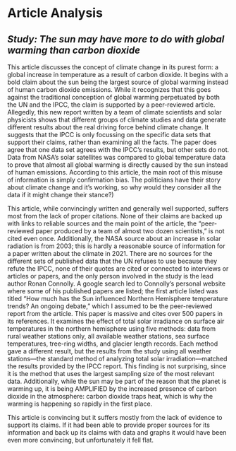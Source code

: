 # Article Analysis
## *Study: The sun may have more to do with global warming than carbon dioxide*

  This article discusses the concept of climate change in its purest form: a global increase in temperature as a result of carbon dioxide. It begins with a bold claim about the sun being the largest source of global warming instead of human carbon dioxide emissions. While it recognizes that this goes against the traditional conception of global warming perpetuated by both the UN and the IPCC, the claim is supported by a peer-reviewed article. Allegedly, this new report written by a team of climate scientists and solar physicists shows that different groups of climate studies and data generate different results about the real driving force behind climate change. It suggests that the IPCC is only focussing on the specific data sets that support their claims, rather than examining all the facts. The paper does agree that one data set agrees with the IPCC’s results, but other sets do not. Data from NASA’s solar satellites was compared to global temperature data to prove that almost all global warming is directly caused by the sun instead of human emissions. According to this article, the main root of this misuse of information is simply confirmation bias. The politicians have their story about climate change and it’s working, so why would they consider all the data if it might change their stance?)

  This article, while convincingly written and generally well supported, suffers most from the lack of proper citations. None of their claims are backed up with links to reliable sources and the main point of the article, the “peer-reviewed paper produced by a team of almost two dozen scientists,” is not cited even once. Additionally, the NASA source about an increase in solar radiation is from 2003; this is hardly a reasonable source of information for a paper written about the climate in 2021. There are no sources for the different sets of published data that the UN refuses to use because they refute the IPCC, none of their quotes are cited or connected to interviews or articles or papers, and the only person involved in the study is the lead author Ronan Connolly. A google search led to Connolly’s personal website where some of his published papers are listed; the first article listed was titled “How much has the Sun influenced Northern Hemisphere temperature trends? An ongoing debate,” which I assumed to be the peer-reviewed report from the article. This paper is massive and cites over 500 papers in its references. It examines the effect of total solar irradiance on surface air temperatures in the northern hemisphere using five methods: data from rural weather stations only, all available weather stations, sea surface temperatures, tree-ring widths, and glacier length records. Each method gave a different result, but the results from the study using all weather stations—the standard method of analyzing total solar irradiation—matched the results provided by the IPCC report. This finding is not surprising, since it is the method that uses the largest sampling size of the most relevant data. Additionally, while the sun may be part of the reason that the planet is warming up, it is being AMPLIFIED by the increased presence of carbon dioxide in the atmosphere: carbon dioxide traps heat, which is why the warming is happening so rapidly in the first place. 

  This article is convincing but it suffers mostly from the lack of evidence to support its claims. If it had been able to provide proper sources for its information and back up its claims with data and graphs it would have been even more convincing, but unfortunately it fell flat.
